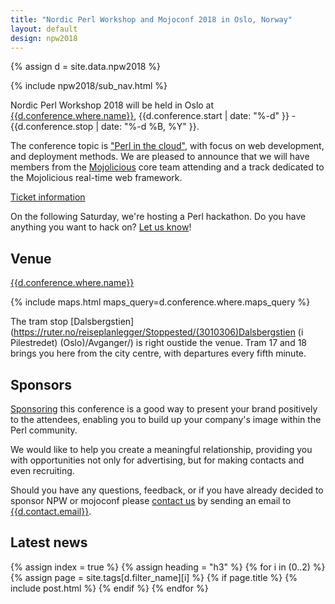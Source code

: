 ```yaml
---
title: "Nordic Perl Workshop and Mojoconf 2018 in Oslo, Norway"
layout: default
design: npw2018
---
```


{% assign d = site.data.npw2018 %}

{% include npw2018/sub_nav.html %}

Nordic Perl Workshop 2018 will be held in Oslo
at <a href="{{site.maps_url}}{{d.conference.where.maps_query}}">{{d.conference.where.name}}</a>,
{{d.conference.start | date: "%-d" }} - {{d.conference.stop | date: "%-d %B, %Y" }}.

The conference topic is ["Perl in the cloud"](/npw2018/info#theme), with focus on web
development, and deployment methods. We are pleased to announce that we will
have members from the [Mojolicious](http://mojolicious.org/) core team
attending and a track dedicated to the Mojolicious real-time web framework.

<a href="/npw2018/tickets" class="button -attention">Ticket information</a>

On the following Saturday, we're hosting a Perl hackathon. Do you have anything you
want to hack on? [Let us know](/npw2018/info#contact)!

## Venue
<a href="{{site.maps_url}}{{d.conference.where.maps_query}}">{{d.conference.where.name}}</a>

{% include maps.html maps_query=d.conference.where.maps_query %}

The tram stop [Dalsbergstien] (https://ruter.no/reiseplanlegger/Stoppested/(3010306)Dalsbergstien \(i Pilestredet\) \(Oslo\)/Avganger/) is 
right oustide the venue. Tram 17 and 18 brings you here from the city centre, with departures every fifth minute.

## Sponsors

[Sponsoring](https://github.com/oslo-pm/NPW2018/issues/6) this conference is a
good way to present your brand positively to the attendees, enabling you to
build up your company's image within the Perl community.

We would like to help you create a meaningful relationship, providing you with
opportunities not only for advertising, but for making contacts and even
recruiting.

Should you have any questions, feedback, or if you have already decided to
sponsor NPW or mojoconf please [contact us](/npw2018/info#contact) by sending an
email to [{{d.contact.email}}](mailto:{{d.contact.email}}).

## Latest news

{% assign index = true %}
{% assign heading = "h3" %}
{% for i in (0..2) %}
  {% assign page = site.tags[d.filter_name][i] %}
  {% if page.title %}
    {% include post.html %}
  {% endif %}
{% endfor %}
